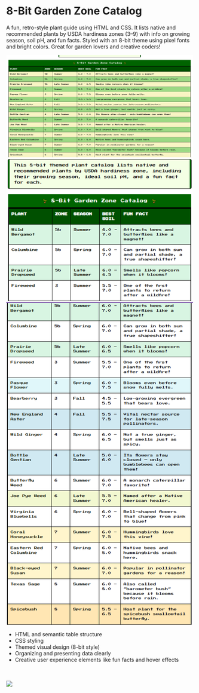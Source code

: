 <h1>8-Bit Garden Zone Catalog</h1>
<p>A fun, retro-style plant guide using HTML and CSS. It lists native and recommended plants by USDA hardiness zones (3–9) with info on growing season, soil pH, and fun facts. Styled with an 8-bit theme using pixel fonts and bright colors. Great for garden lovers and creative coders!</p>

<a href="https://backusa920.github.io/8-Bit-Garden-Zone-Catalog/"></a>

  <img src="./assets/Screen.png" width="500" >
  <img src="./assets/screen1.png" width="500" >
  <img src="./assets/screen2.png" width="500" >
 <ul>
    <li>HTML and semantic table structure</li>
    <li>CSS styling</li>
    <li>Themed visual design (8-bit style)</li>
    <li>Organizing and presenting data clearly</li>
    <li>Creative user experience elements like fun facts and hover effects</li>
 </ul>
  
<br><br>
<a href="https://backusa920.github.io/8-Bit-Garden-Zone-Catalog/">
  <img src="https://dabuttonfactory.com/button.png?t=View+Project&f=Calibri-Bold&ts=18&tc=fff&hp=45&vp=20&w=134&h=38&c=11&bgt=unicolored&bgc=245c68&be=1">
</a>